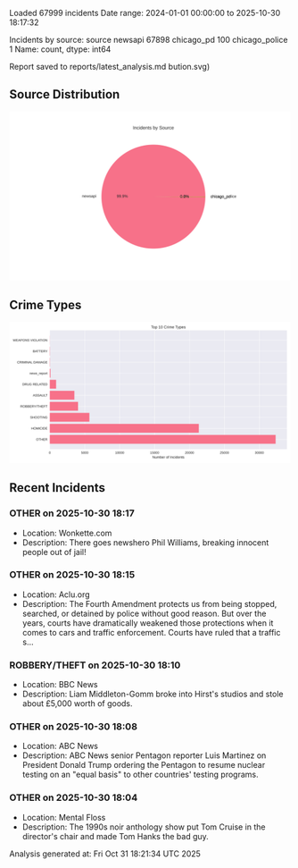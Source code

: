 
Loaded 67999 incidents
Date range: 2024-01-01 00:00:00 to 2025-10-30 18:17:32

Incidents by source:
source
newsapi           67898
chicago_pd          100
chicago_police        1
Name: count, dtype: int64

Report saved to reports/latest_analysis.md
bution.svg)

## Source Distribution
![Source Distribution](images/source_distribution.svg)

## Crime Types
![Crime Types](images/crime_types.svg)

## Recent Incidents

### OTHER on 2025-10-30 18:17
- Location: Wonkette.com
- Description: There goes newshero Phil Williams, breaking innocent people out of jail!


### OTHER on 2025-10-30 18:15
- Location: Aclu.org
- Description: The Fourth Amendment protects us from being stopped, searched, or detained by police without good reason. But over the years, courts have dramatically weakened those protections when it comes to cars and traffic enforcement.
Courts have ruled that a traffic s…


### ROBBERY/THEFT on 2025-10-30 18:10
- Location: BBC News
- Description: Liam Middleton-Gomm broke into Hirst's studios and stole about £5,000 worth of goods.


### OTHER on 2025-10-30 18:08
- Location: ABC News
- Description: ABC News senior Pentagon reporter Luis Martinez on President Donald Trump ordering the Pentagon to resume nuclear testing on an "equal basis" to other countries' testing programs.


### OTHER on 2025-10-30 18:04
- Location: Mental Floss
- Description: The 1990s noir anthology show put Tom Cruise in the director's chair and made Tom Hanks the bad guy.

Analysis generated at: Fri Oct 31 18:21:34 UTC 2025
